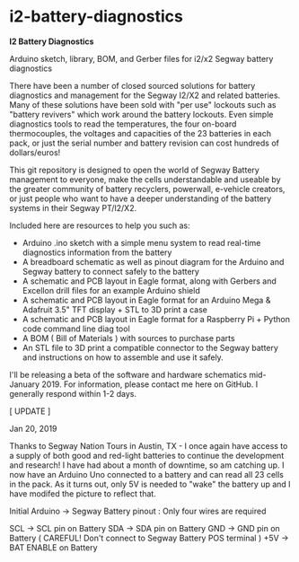 # i2-battery-diagnostics
**I2 Battery Diagnostics**

Arduino sketch, library, BOM, and Gerber files for i2/x2 Segway battery diagnostics

There have been a number of closed sourced solutions for battery diagnostics and management for the Segway I2/X2 and related batteries.  Many of these solutions have been sold with "per use" lockouts such as "battery revivers" which work around the battery lockouts.  Even simple diagnostics tools to read the temperatures, the four on-board thermocouples, the voltages and capacities of the 23 batteries in each pack, or just the serial number and battery revision can cost hundreds of dollars/euros!

This git repository is designed to open the world of Segway Battery management to everyone, make the cells understandable and useable by the greater community of battery recyclers, powerwall, e-vehicle creators, or just people who want to have a deeper understanding of the battery systems in their Segway PT/I2/X2.

Included here are resources to help you such as:

 - Arduino .ino sketch with a simple menu system to read real-time diagnostics information from the battery
 - A breadboard schematic as well as pinout diagram for the Arduino and Segway battery to connect safely to the battery
 - A schematic and PCB layout in Eagle format, along with Gerbers and Excellon drill files for an example Arduino shield
 - A schematic and PCB layout in Eagle format for an Arduino Mega & Adafruit 3.5" TFT display + STL to 3D print a case
 - A schematic and PCB layout in Eagle format for a Raspberry Pi + Python code command line diag tool
 - A BOM ( Bill of Materials ) with sources to purchase parts 
 - An STL file to 3D print a compatible connector to the Segway battery and instructions on how to assemble and use it safely.

I'll be releasing a beta of the software and hardware schematics mid-January 2019.  For information, please contact me here on GitHub.  I generally respond within 1-2 days.

[ UPDATE ]

Jan 20, 2019

Thanks to Segway Nation Tours in Austin, TX - I once again have access to a supply of both good and red-light batteries to continue the development and research!  I have had about a month of downtime, so am catching up.  I now have an Arduino Uno connected to a battery and can read all 23 cells in the pack.  As it turns out, only 5V is needed to "wake" the battery up and I have modifed the picture to reflect that.

Initial Arduino -> Segway Battery pinout : Only four wires are required
 
SCL -> SCL pin on Battery
SDA -> SDA pin on Battery
GND -> GND pin on Battery ( CAREFUL! Don't connect to Segway Battery POS terminal )
+5V -> BAT ENABLE on Battery
